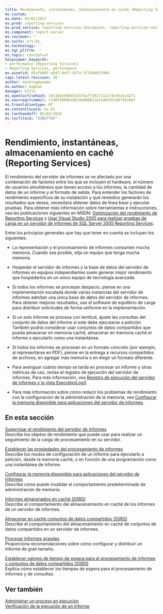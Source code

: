 ```yaml
---
title: Rendimiento, instantáneas, almacenamiento en caché (Reporting Services) | Microsoft Docs
ms.custom: ''
ms.date: 03/01/2017
ms.prod: reporting-services
ms.prod_service: reporting-services-sharepoint, reporting-services-native
ms.component: report-server
ms.reviewer: ''
ms.suite: pro-bi
ms.technology: ''
ms.tgt_pltfrm: ''
ms.topic: conceptual
helpviewer_keywords:
- performance [Reporting Services]
- Reporting Services, performance
ms.assetid: 85afd00f-e8d7-4ef7-9174-2ff84d82f960
caps.latest.revision: 20
author: markingmyname
ms.author: maghan
manager: kfile
ms.openlocfilehash: 24c182e366b52e57baf73027112cf4c8314c4271
ms.sourcegitcommit: 1740f3090b168c0e809611a7aa6fd514075616bf
ms.translationtype: HT
ms.contentlocale: es-ES
ms.lasthandoff: 05/03/2018
ms.locfileid: "33027742"
---
```

# <a name="performance-snapshots-caching-reporting-services"></a>Rendimiento, instantáneas, almacenamiento en caché (Reporting Services)
  El rendimiento del servidor de informes se ve afectado por una combinación de factores entre los que se incluyen el hardware, el número de usuarios simultáneos que tienen acceso a los informes, la cantidad de datos de un informe y el formato de salida. Para entender los factores de rendimiento específicos de su instalación y qué remedios generarán los resultados que desea, necesitará obtener datos de línea base y ejecutar pruebas. Para obtener más información sobre herramientas e instrucciones, vea las publicaciones siguientes en MSDN: [Optimización del rendimiento de Reporting Services](http://blogs.msdn.com/b/sqlcat/archive/2013/10/30/reporting-services-performance-and-optimization.aspx) y [Usar Visual Studio 2005 para realizar pruebas de carga en un servidor de informes de SQL Server 2005 Reporting Services](http://go.microsoft.com/fwlink/?LinkID=77519).  
  
 Entre los principios generales que hay que tener en cuenta se incluyen los siguientes:  
  
-   La representación y el procesamiento de informes consumen mucha memoria. Cuando sea posible, elija un equipo que tenga mucha memoria.  
  
-   Hospedar el servidor de informes y la base de datos del servidor de informes en equipos independientes suele generar mejor rendimiento que hospedarlos en un único equipo de tecnología avanzada.  
  
-   Si todos los informes se procesan despacio, piense en una implementación escalada donde varias instancias del servidor de informes admitan una única base de datos del servidor de informes. Para obtener mejores resultados, use el software de equilibrio de carga para distribuir solicitudes de forma uniforme en la implementación.  
  
-   Si un solo informe se procesa con lentitud, ajuste las consultas del conjunto de datos del informe si este debe ejecutarse a petición. También podría considerar usar conjuntos de datos compartidos que pueda almacenar en memoria caché, almacenar en memoria caché el informe o ejecutarlo como una instantánea.  
  
-   Si todos los informes se procesan en un formato concreto (por ejemplo, al representarse en PDF), piense en la entrega a recursos compartidos de archivos, en agregar más memoria o en elegir un formato diferente.  
  
-   Para averiguar cuánto tiempo se tarda en procesar un informe y otras métricas de uso, revise el registro de ejecución del servidor de informes. Para más información, vea [Registro de ejecución del servidor de informes y la vista ExecutionLog3](../../reporting-services/report-server/report-server-executionlog-and-the-executionlog3-view.md).  
  
-   Para más información sobre cómo reducir los problemas de rendimiento con la configuración de la administración de la memoria, vea [Configurar la memoria disponible para aplicaciones del servidor de informes](../../reporting-services/report-server/configure-available-memory-for-report-server-applications.md).  
  
## <a name="in-this-section"></a>En esta sección  
 [Supervisar el rendimiento del servidor de informes](../../reporting-services/report-server/monitoring-report-server-performance.md)  
 Describe los objetos de rendimiento que puede usar para realizar un seguimiento de la carga de procesamiento en su servidor.  
  
 [Establecer las propiedades del procesamiento de informes](../../reporting-services/report-server/set-report-processing-properties.md)  
 Describe los modos de configuración de un informe para ejecutarlo a petición, desde la memoria caché, o en función de una programación como una instantánea de informe.  
  
 [Configurar la memoria disponible para aplicaciones del servidor de informes](../../reporting-services/report-server/configure-available-memory-for-report-server-applications.md)  
 Describe cómo puede invalidar el comportamiento predeterminado de administración de memoria.  
  
 [Informes almacenados en caché &#40;SSRS&#41;](../../reporting-services/report-server/caching-reports-ssrs.md)  
 Describe el comportamiento del almacenamiento en caché de los informes de un servidor de informes.  
  
 [Almacenar en caché conjuntos de datos compartidos &#40;SSRS&#41;](../../reporting-services/report-server/cache-shared-datasets-ssrs.md)  
 Describe el comportamiento del almacenamiento en caché de conjuntos de datos compartidos en un servidor de informes.  
  
 [Procesar informes grandes](../../reporting-services/report-server/process-large-reports.md)  
 Proporciona recomendaciones sobre cómo configurar y distribuir un informe de gran tamaño.  
  
 [Establecer valores de tiempo de espera para el procesamiento de informes y conjuntos de datos compartidos &#40;SSRS&#41;](../../reporting-services/report-server/setting-time-out-values-for-report-and-shared-dataset-processing-ssrs.md)  
 Explica cómo establecer los tiempos de espera para el procesamiento de informes y de consultas.  
  
## <a name="see-also"></a>Ver también  
 [Administrar un proceso en ejecución](../../reporting-services/subscriptions/manage-a-running-process.md)   
 [Verificación de la ejecución de un informe](../../reporting-services/report-server/verifying-a-report-run.md)  
  
  
